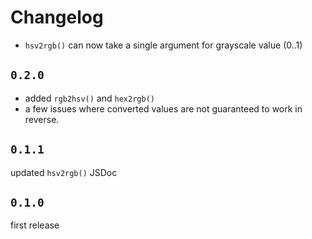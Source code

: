# Changelog

- `hsv2rgb()` can now take a single argument for grayscale value (0..1)

## `0.2.0`

- added `rgb2hsv()` and `hex2rgb()`
- a few issues where converted values are not guaranteed to work in reverse.

## `0.1.1`

updated `hsv2rgb()` JSDoc

## `0.1.0`

first release
